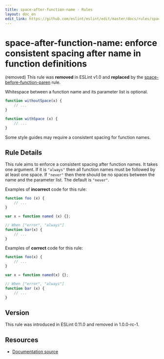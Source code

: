 ```yaml
---
title: space-after-function-name - Rules
layout: doc_en
edit_link: https://github.com/eslint/eslint/edit/master/docs/rules/space-after-function-name.md
---
```

<!-- Note: No pull requests accepted for this file. See README.md in the root directory for details. -->

# space-after-function-name: enforce consistent spacing after name in function definitions

(removed) This rule was **removed** in ESLint v1.0 and **replaced** by the [space-before-function-paren](space-before-function-paren) rule.

Whitespace between a function name and its parameter list is optional.

```js
function withoutSpace(x) {
    // ...
}

function withSpace (x) {
    // ...
}
```

Some style guides may require a consistent spacing for function names.

## Rule Details

This rule aims to enforce a consistent spacing after function names. It takes one argument. If it is `"always"` then all function names must be followed by at least one space. If `"never"` then there should be no spaces between the name and the parameter list. The default is `"never"`.


Examples of **incorrect** code for this rule:

```js
function foo (x) {
    // ...
}

var x = function named (x) {};

// When ["error", "always"]
function bar(x) {
    // ...
}
```

Examples of **correct** code for this rule:

```js
function foo(x) {
    // ...
}

var x = function named(x) {};

// When ["error", "always"]
function bar (x) {
    // ...
}
```

## Version

This rule was introduced in ESLint 0.11.0 and removed in 1.0.0-rc-1.

## Resources

* [Documentation source](https://github.com/eslint/eslint/tree/master/docs/rules/space-after-function-name.md)
